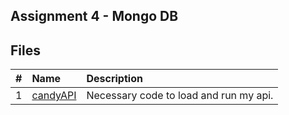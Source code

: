 ## Assignment 4 - Mongo DB



## Files

|   #   | Name                   | Description                                    |
| :---: | :--------------------- | :--------------------------------------------- |
|   1   | [candyAPI](candyAPI)   | Necessary code to load and run my api.       |







